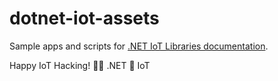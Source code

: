 # dotnet-iot-assets

Sample apps and scripts for [.NET IoT Libraries documentation](https://docs.microsoft.com/dotnet/iot).

Happy IoT Hacking! 🐱‍💻
.NET 💜 IoT